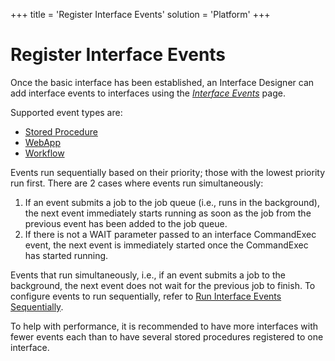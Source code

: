 +++
title = 'Register Interface Events'
solution = 'Platform'
+++

# Register Interface Events

Once the basic interface has been established, an Interface Designer can
add interface events to interfaces using the *[Interface
Events](../Page_Desc/Interface_Events)* page.

Supported event types are:

  - [Stored Procedure](Register_Stored_Procedure_Events)
  - [WebApp](Register_WebApp_Events)
  - [Workflow](Register_Workflow_Events)

Events run sequentially based on their priority; those with the lowest
priority run first. There are 2 cases where events run simultaneously:

1.  If an event submits a job to the job queue (i.e., runs in the
    background), the next event immediately starts running as soon as
    the job from the previous event has been added to the job queue.
2.  If there is not a WAIT parameter passed to an interface CommandExec
    event, the next event is immediately started once the CommandExec
    has started running.

Events that run simultaneously, i.e., if an event submits a job to the
background, the next event does not wait for the previous job to finish.
To configure events to run sequentially, refer to [Run Interface Events
Sequentially](Run_Interface_Events_Sequentially).

To help with performance, it is recommended to have more interfaces with
fewer events each than to have several stored procedures registered to
one interface.
